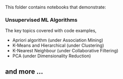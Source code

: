 This folder contains notebooks that demonstrate:

### Unsupervised ML Algorithms
The key topics covered with code examples,
   - Apriori algorithm (under Association Mining)
   - K-Means and Hierarchical (under Clustering)
   - K-Nearest Neighbour (under Collaborative Filtering)
   - PCA (under Dimensionality Reduction)

## and more ...
